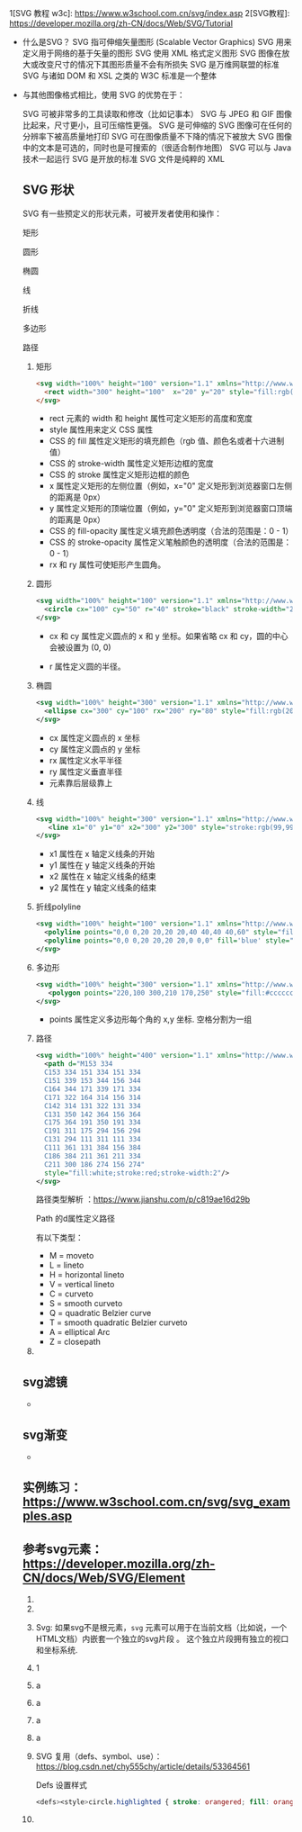 1[SVG 教程 w3c]: https://www.w3school.com.cn/svg/index.asp
2[SVG教程]: https://developer.mozilla.org/zh-CN/docs/Web/SVG/Tutorial

- 什么是SVG？
  SVG 指可伸缩矢量图形 (Scalable Vector Graphics)
  SVG 用来定义用于网络的基于矢量的图形
  SVG 使用 XML 格式定义图形
  SVG 图像在放大或改变尺寸的情况下其图形质量不会有所损失
  SVG 是万维网联盟的标准
  SVG 与诸如 DOM 和 XSL 之类的 W3C 标准是一个整体

- 与其他图像格式相比，使用 SVG 的优势在于：

  SVG 可被非常多的工具读取和修改（比如记事本）
  SVG 与 JPEG 和 GIF 图像比起来，尺寸更小，且可压缩性更强。
  SVG 是可伸缩的
  SVG 图像可在任何的分辨率下被高质量地打印
  SVG 可在图像质量不下降的情况下被放大
  SVG 图像中的文本是可选的，同时也是可搜索的（很适合制作地图）
  SVG 可以与 Java 技术一起运行
  SVG 是开放的标准
  SVG 文件是纯粹的 XML

  

  ## SVG 形状

  SVG 有一些预定义的形状元素，可被开发者使用和操作：

  矩形 <rect>

  圆形 <circle>

  椭圆 <ellipse>

  线 <line>

  折线 <polyline>

  多边形 <polygon>

  路径 <path>

  

  1. 矩形 <rect>

     ```html
     <svg width="100%" height="100" version="1.1" xmlns="http://www.w3.org/2000/svg">
       <rect width="300" height="100"  x="20" y="20" style="fill:rgb(0,0,255);stroke-width:1; stroke:rgb(0,0,0)"/>
     </svg>
     ```

     - rect 元素的 width 和 height 属性可定义矩形的高度和宽度
     - style 属性用来定义 CSS 属性
     - CSS 的 fill 属性定义矩形的填充颜色（rgb 值、颜色名或者十六进制值）
     - CSS 的 stroke-width 属性定义矩形边框的宽度
     - CSS 的 stroke 属性定义矩形边框的颜色
     - x 属性定义矩形的左侧位置（例如，x="0" 定义矩形到浏览器窗口左侧的距离是 0px）
     - y 属性定义矩形的顶端位置（例如，y="0" 定义矩形到浏览器窗口顶端的距离是 0px）
     - CSS 的 fill-opacity 属性定义填充颜色透明度（合法的范围是：0 - 1）
     - CSS 的 stroke-opacity 属性定义笔触颜色的透明度（合法的范围是：0 - 1）
     - rx 和 ry 属性可使矩形产生圆角。
       

  2. 圆形 <circle>

     ```xml
     <svg width="100%" height="100" version="1.1" xmlns="http://www.w3.org/2000/svg">
       <circle cx="100" cy="50" r="40" stroke="black" stroke-width="2" fill="red"/>
     </svg>
     ```

     - cx 和 cy 属性定义圆点的 x 和 y 坐标。如果省略 cx 和 cy，圆的中心会被设置为 (0, 0)

     - r 属性定义圆的半径。

  3. 椭圆 <ellipse>

     ```xml
     <svg width="100%" height="300" version="1.1" xmlns="http://www.w3.org/2000/svg">
       <ellipse cx="300" cy="100" rx="200" ry="80" style="fill:rgb(200,100,50); stroke:rgb(0,0,100);stroke-width:2"/>
     </svg>
     ```

     - cx 属性定义圆点的 x 坐标
     - cy 属性定义圆点的 y 坐标
     - rx 属性定义水平半径
     - ry 属性定义垂直半径
     - 元素靠后层级靠上
       

  4. 线 <line>

     ```xml
     <svg width="100%" height="300" version="1.1" xmlns="http://www.w3.org/2000/svg">
     	<line x1="0" y1="0" x2="300" y2="300" style="stroke:rgb(99,99,99);stroke-width:2"/>
     </svg>
     ```

     - x1 属性在 x 轴定义线条的开始
     - y1 属性在 y 轴定义线条的开始
     - x2 属性在 x 轴定义线条的结束
     - y2 属性在 y 轴定义线条的结束
       

  5. 折线polyline

     ```xml
     <svg width="100%" height="100" version="1.1" xmlns="http://www.w3.org/2000/svg">
       <polyline points="0,0 0,20 20,20 20,40 40,40 40,60" style="fill:white;stroke:red;stroke-width:2"/>
       <polyline points="0,0 0,20 20,20 20,0 0,0" fill='blue' style="stroke:red;stroke-width:10"/>
     </svg>
     ```

     

  6. 多边形<polygon>

     ```xml
     <svg width="100%" height="300" version="1.1" xmlns="http://www.w3.org/2000/svg">
     	<polygon points="220,100 300,210 170,250" style="fill:#cccccc; stroke:#000000;stroke-width:1"/>
     </svg>
     ```

     - points 属性定义多边形每个角的 x,y 坐标. 空格分割为一组

  7. 路径 <path>

     ```xml
     <svg width="100%" height="400" version="1.1" xmlns="http://www.w3.org/2000/svg">
       <path d="M153 334
       C153 334 151 334 151 334
       C151 339 153 344 156 344
       C164 344 171 339 171 334
       C171 322 164 314 156 314
       C142 314 131 322 131 334
       C131 350 142 364 156 364
       C175 364 191 350 191 334
       C191 311 175 294 156 294
       C131 294 111 311 111 334
       C111 361 131 384 156 384
       C186 384 211 361 211 334
       C211 300 186 274 156 274"
       style="fill:white;stroke:red;stroke-width:2"/>
     </svg>
     ```

     路径类型解析 ：https://www.jianshu.com/p/c819ae16d29b

     Path 的d属性定义路径

     有以下类型：

     - M = moveto
     - L = lineto
     - H = horizontal lineto
     - V = vertical lineto
     - C = curveto
     - S = smooth curveto
     - Q = quadratic Belzier curve
     - T = smooth quadratic Belzier curveto
     - A = elliptical Arc
     - Z = closepath

  8. 

  ## svg滤镜

  - 

  ## svg渐变

  - 

  ## 实例练习：https://www.w3school.com.cn/svg/svg_examples.asp

  

  ## 参考svg元素：https://developer.mozilla.org/zh-CN/docs/Web/SVG/Element

  1. <a>

  2. <animate>
     

  3. Svg: 如果svg不是根元素，`svg` 元素可以用于在当前文档（比如说，一个HTML文档）内嵌套一个独立的svg片段 。 这个独立片段拥有独立的视口和坐标系统.
     

  4. 1

  5. a

  6. a

  7. a

  8. a

  9. SVG 复用（defs、symbol、use）：https://blog.csdn.net/chy555chy/article/details/53364561

     Defs 设置样式

     ```scss
     <defs><style>circle.highlighted { stroke: orangered; fill: orangered; }</style></defs>
     ```

     

  10. 